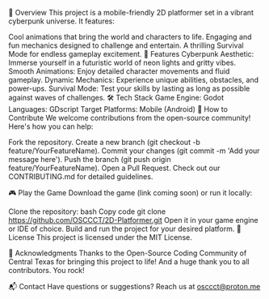 🌌 Overview
This project is a mobile-friendly 2D platformer set in a vibrant cyberpunk universe. It features:

Cool animations that bring the world and characters to life.
Engaging and fun mechanics designed to challenge and entertain.
A thrilling Survival Mode for endless gameplay excitement.
🚀 Features
Cyberpunk Aesthetic: Immerse yourself in a futuristic world of neon lights and gritty vibes.
Smooth Animations: Enjoy detailed character movements and fluid gameplay.
Dynamic Mechanics: Experience unique abilities, obstacles, and power-ups.
Survival Mode: Test your skills by lasting as long as possible against waves of challenges.
🛠️ Tech Stack
Game Engine: Godot
Languages: GDscript
Target Platforms: Mobile (Android)
🌟 How to Contribute
We welcome contributions from the open-source community! Here's how you can help:

Fork the repository.
Create a new branch (git checkout -b feature/YourFeatureName).
Commit your changes (git commit -m 'Add your message here').
Push the branch (git push origin feature/YourFeatureName).
Open a Pull Request.
Check out our CONTRIBUTING.md for detailed guidelines.

🎮 Play the Game
Download the game (link coming soon) or run it locally:

Clone the repository:
bash
Copy code
git clone https://github.com/OSCCCT/2D-Platformer.git
Open it in your game engine or IDE of choice.
Build and run the project for your desired platform.
📜 License
This project is licensed under the MIT License.

🖤 Acknowledgments
Thanks to the Open-Source Coding Community of Central Texas for bringing this project to life! And a huge thank you to all contributors. You rock!

📬 Contact
Have questions or suggestions? Reach us at osccct@proton.me

